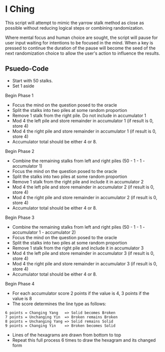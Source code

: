 # I Ching

This script will attempt to mimic the yarrow stalk method as close as possible without reducing logical steps or combining randomization.

Where mental focus and human choice are sought, the script will pause for user input waiting for intentions to be focused in the mind. When a key is pressed to continue the duration of the pause will become the seed of the next randomization choice to allow the user's action to influence the results.

## Psuedo-Code

- Start with 50 stalks.
- Set 1 aside

Begin Phase 1

- Focus the mind on the question posed to the oracle
- Split the stalks into two piles at some random proportion
- Remove 1 stalk from the right pile. Do not include in accumulator 1
- Mod 4 the left pile and store remainder in accumulator 1 (if result is 0, store 4)
- Mod 4 the right pile and store remainder in accumulator 1 (if result is 0, store 4)
- Accumulator total should be either 4 or 8.

Begin Phase 2

- Combine the remaining stalks from left and right piles (50 - 1 - 1 - accumulator 1)
- Focus the mind on the question posed to the oracle
- Split the stalks into two piles at some random proportion
- Remove 1 stalk from the right pile and include it in accumulator 2
- Mod 4 the left pile and store remainder in accumulator 2 (if result is 0, store 4)
- Mod 4 the right pile and store remainder in accumulator 2 (if result is 0, store 4)
- Accumulator total should be either 4 or 8.

Begin Phase 3

- Combine the remaining stalks from left and right piles (50 - 1 - 1 - accumulator 1 - accumulator 2)
- Focus the mind on the question posed to the oracle
- Split the stalks into two piles at some random proportion
- Remove 1 stalk from the right pile and include it in accumulator 3
- Mod 4 the left pile and store remainder in accumulator 3 (if result is 0, store 4)
- Mod 4 the right pile and store remainder in accumulator 3 (if result is 0, store 4)
- Accumulator total should be either 4 or 8.

Begin Phase 4

- For each accumulator score 2 points if the value is 4, 3 points if the value is 8
- The score determines the line type as follows:

```
6 points = Changing Yang   => Solid becomes Broken
7 points = Unchanging Yin  => Broken remains Broken
8 points = Unchanging Yang => Solid remains Solid
9 points = Changing Yin    => Broken becomes Solid
```

- Lines of the hexagrams are drawn from bottom to top
- Repeat this full process 6 times to draw the hexagram and its changed form
